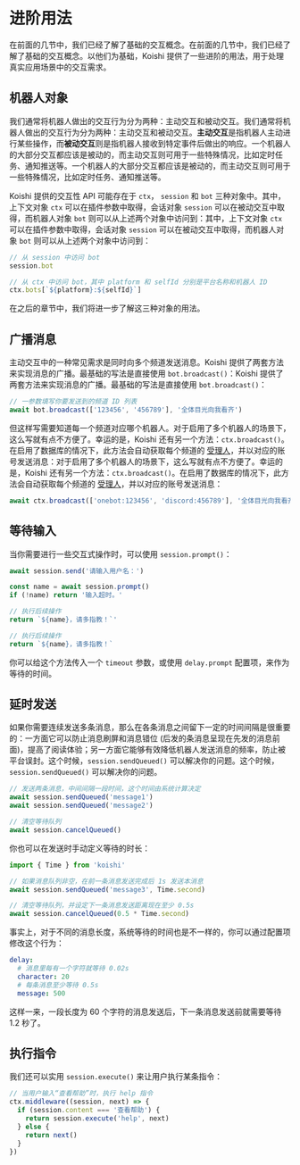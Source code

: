 # 进阶用法

在前面的几节中，我们已经了解了基础的交互概念。在前面的几节中，我们已经了解了基础的交互概念。以他们为基础，Koishi 提供了一些进阶的用法，用于处理真实应用场景中的交互需求。

## 机器人对象

我们通常将机器人做出的交互行为分为两种：主动交互和被动交互。我们通常将机器人做出的交互行为分为两种：主动交互和被动交互。**主动交互**是指机器人主动进行某些操作，而**被动交互**则是指机器人接收到特定事件后做出的响应。一个机器人的大部分交互都应该是被动的，而主动交互则可用于一些特殊情况，比如定时任务、通知推送等。一个机器人的大部分交互都应该是被动的，而主动交互则可用于一些特殊情况，比如定时任务、通知推送等。

Koishi 提供的交互性 API 可能存在于 `ctx`， `session` 和 `bot` 三种对象中。其中，上下文对象 `ctx` 可以在插件参数中取得，会话对象 `session` 可以在被动交互中取得，而机器人对象 `bot` 则可以从上述两个对象中访问到：其中，上下文对象 `ctx` 可以在插件参数中取得，会话对象 `session` 可以在被动交互中取得，而机器人对象 `bot` 则可以从上述两个对象中访问到：

```ts
// 从 session 中访问 bot
session.bot

// 从 ctx 中访问 bot，其中 platform 和 selfId 分别是平台名称和机器人 ID
ctx.bots[`${platform}:${selfId}`]
```

在之后的章节中，我们将进一步了解这三种对象的用法。

## 广播消息

主动交互中的一种常见需求是同时向多个频道发送消息。Koishi 提供了两套方法来实现消息的广播。最基础的写法是直接使用 `bot.broadcast()`：Koishi 提供了两套方法来实现消息的广播。最基础的写法是直接使用 `bot.broadcast()`：

```ts
// 一参数填写你要发送到的频道 ID 列表
await bot.broadcast(['123456', '456789'], '全体目光向我看齐')
```

但这样写需要知道每一个频道对应哪个机器人。对于启用了多个机器人的场景下，这么写就有点不方便了。幸运的是，Koishi 还有另一个方法：`ctx.broadcast()`。在启用了数据库的情况下，此方法会自动获取每个频道的 [受理人](../../manual/usage/permission.md#受理人机制)，并以对应的账号发送消息：对于启用了多个机器人的场景下，这么写就有点不方便了。幸运的是，Koishi 还有另一个方法：`ctx.broadcast()`。在启用了数据库的情况下，此方法会自动获取每个频道的 [受理人](../../manual/usage/permission.md#受理人机制)，并以对应的账号发送消息：

```ts
await ctx.broadcast(['onebot:123456', 'discord:456789'], '全体目光向我看齐')
```

## 等待输入

当你需要进行一些交互式操作时，可以使用 `session.prompt()`：

```ts
await session.send('请输入用户名：')

const name = await session.prompt()
if (!name) return '输入超时。'

// 执行后续操作
return `${name}，请多指教！`'

// 执行后续操作
return `${name}，请多指教！`
```

你可以给这个方法传入一个 `timeout` 参数，或使用 `delay.prompt` 配置项，来作为等待的时间。

## 延时发送

如果你需要连续发送多条消息，那么在各条消息之间留下一定的时间间隔是很重要的：一方面它可以防止消息刷屏和消息错位 (后发的条消息呈现在先发的消息前面)，提高了阅读体验；另一方面它能够有效降低机器人发送消息的频率，防止被平台误封。这个时候，`session.sendQueued()` 可以解决你的问题。这个时候，`session.sendQueued()` 可以解决你的问题。

```ts
// 发送两条消息，中间间隔一段时间，这个时间由系统计算决定
await session.sendQueued('message1')
await session.sendQueued('message2')

// 清空等待队列
await session.cancelQueued()
```

你也可以在发送时手动定义等待的时长：

```ts
import { Time } from 'koishi'

// 如果消息队列非空，在前一条消息发送完成后 1s 发送本消息
await session.sendQueued('message3', Time.second)

// 清空等待队列，并设定下一条消息发送距离现在至少 0.5s
await session.cancelQueued(0.5 * Time.second)
```

事实上，对于不同的消息长度，系统等待的时间也是不一样的，你可以通过配置项修改这个行为：

```yaml
delay:
  # 消息里每有一个字符就等待 0.02s
  character: 20
  # 每条消息至少等待 0.5s
  message: 500
```

这样一来，一段长度为 60 个字符的消息发送后，下一条消息发送前就需要等待 1.2 秒了。

## 执行指令

我们还可以实用 `session.execute()` 来让用户执行某条指令：

```ts
// 当用户输入“查看帮助”时，执行 help 指令
ctx.middleware((session, next) => {
  if (session.content === '查看帮助') {
    return session.execute('help', next)
  } else {
    return next()
  }
})
```
